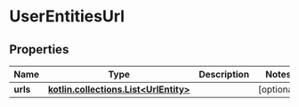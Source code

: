 
# UserEntitiesUrl

## Properties
Name | Type | Description | Notes
------------ | ------------- | ------------- | -------------
**urls** | [**kotlin.collections.List&lt;UrlEntity&gt;**](UrlEntity.md) |  |  [optional]



